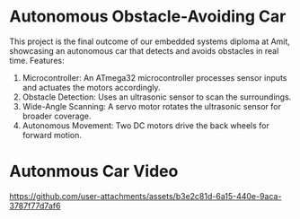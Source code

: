 # Autonomous Obstacle-Avoiding Car

This project is the final outcome of our embedded systems diploma at Amit, showcasing an autonomous car that detects and avoids obstacles in real time.
Features:

1. Microcontroller: An ATmega32 microcontroller processes sensor inputs and actuates the motors accordingly.
2. Obstacle Detection: Uses an ultrasonic sensor to scan the surroundings.
3. Wide-Angle Scanning: A servo motor rotates the ultrasonic sensor for broader coverage.
4. Autonomous Movement: Two DC motors drive the back wheels for forward motion.

# Autonmous Car Video

https://github.com/user-attachments/assets/b3e2c81d-6a15-440e-9aca-3787f77d7af6
